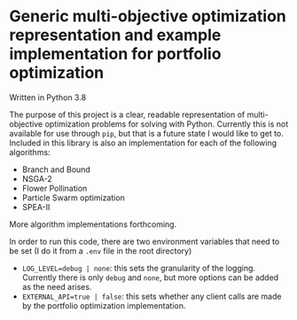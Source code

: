 # Generic multi-objective optimization representation and example implementation for portfolio optimization

Written in Python 3.8

The purpose of this project is a clear, readable representation of multi-objective optimization problems for solving with Python.
Currently this is not available for use through `pip`, but that is a future state I would like to get to.
Included in this library is also an implementation for each of the following algorithms:
 
 - Branch and Bound
 - NSGA-2
 - Flower Pollination
 - Particle Swarm optimization
 - SPEA-II
 
More algorithm implementations forthcoming. 

In order to run this code, there are two environment variables that need to be set (I do it from a `.env` file in the root directory)
 - `LOG_LEVEL=debug | none`: this sets the granularity of the logging. Currently there is only `debug` and `none`, but more options can be added as the need arises.
 - `EXTERNAL_API=true | false`: this sets whether any client calls are made by the portfolio optimization implementation. 